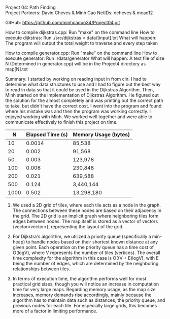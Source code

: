 Project 04: Path Finding  
Project Partners: David Cheves & Minh Cao 
NetIDs: dcheves & mcao12

GitHub: https://github.com/minhcaooo34/Project04.git

How to compile dijkstras.cpp: Run "make" on the command line How to execute dijkstras: Run ./src/dijkstras < data/[input].txt What will happen: The program will output the total weight to traverse and every step taken

How to compile generator.cpp: Run "make" on the command line How to execute generator: Run ./data/generator What will happen: A text file of size N (Determined in generator.cpp) will be in the Project4 directory as map[N].txt

Summary: I started by working on reading input in from cin. I had to determine what data structures to use and I had to figure out the best way to read in data so that it could be used in the Dijkstras Algorithm. Then, Minh started on the implementation of Dijkstras Algorithm. He figured out the solution for the almost completely and was printing out the correct path to take, but didn't have the correct cost. I went into the program and found where his mistake was and then the program was working correctly. I enjoyed working with Minh. We worked well together and were able to communicate effectively to finish this project on time.

| N             | Elapsed Time (s)  | Memory Usage (bytes)  |
|---------------|-------------------|-----------------------|
| 10            | 0.0014            | 85,538                |
| 20            | 0.002             | 91,568                |
| 50            | 0.003             | 123,978               |
| 100           | 0.006             | 230,848               |
| 200           | 0.021             | 639,588               |
| 500           | 0.124             | 3,440,144             |
| 1000          | 0.502             | 13,298,180            |

1. We used a 2D grid of tiles, where each tile acts as a node in the graph. The connections between these nodes are based on their adjacency in the grid. The 2D grid is an implicit graph where neighboring tiles form edges between nodes. The map itself is stored as a vector of vectors (vector<vector<char>>), representing the layout of the grid.

2. For Dijkstra's algorithm, we utilized a priority queue (specifically a min-heap) to handle nodes based on their shortest known distance at any given point. Each operation on the priority queue has a time cost of O(logV), where V represents the number of tiles (vertices). The overall time complexity for the algorithm in this case is O((V + E)logV), with E being the number of edges, which are determined by the neighboring relationships between tiles.

3. In terms of execution time, the algorithm performs well for most practical grid sizes, though you will notice an increase in computation time for very large maps. Regarding memory usage, as the map size increases, memory demands rise accordingly, mainly because the algorithm has to maintain data such as distances, the priority queue, and previous nodes for each tile. For especially large grids, this becomes more of a factor in limiting performance.
